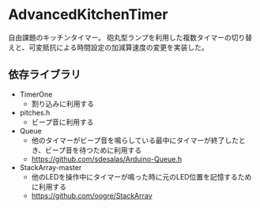 # AdvancedKitchenTimer
自由課題のキッチンタイマー。
砲丸型ランプを利用した複数タイマーの切り替えと、可変抵抗による時間設定の加減算速度の変更を実装した。

## 依存ライブラリ
- TimerOne
    - 割り込みに利用する
- pitches.h
    - ビープ音に利用する
- Queue
    - 他のタイマーがビープ音を鳴らしている最中にタイマーが終了したとき、ビープ音を待つために利用する
    - https://github.com/sdesalas/Arduino-Queue.h
- StackArray-master
    - 他のLEDを操作中にタイマーが鳴った時に元のLED位置を記憶するために利用する
    - https://github.com/oogre/StackArray
